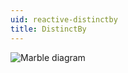 ```yaml
---
uid: reactive-distinctby
title: DistinctBy
---
```


![Marble diagram](~/images/reactive-distinctby.svg)
